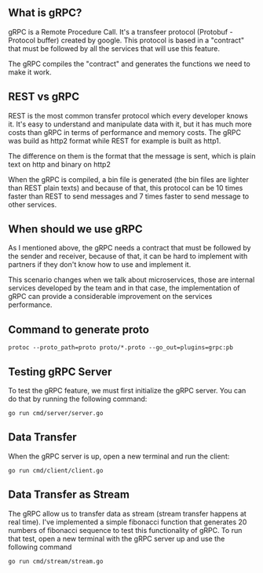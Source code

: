 ## What is gRPC?

gRPC is a Remote Procedure Call. It's a transfeer protocol (Protobuf - Protocol buffer) created by google. This protocol is based in a "contract" that must be followed by all the services that will use this feature.

The gRPC compiles the "contract" and generates the functions we need to make it work.

## REST vs gRPC

REST is the most common transfer protocol which every developer knows it. It's easy to understand and manipulate data with it, but it has much more costs than gRPC in terms of performance and memory costs.
The gRPC was build as http2 format while REST for example is built as http1. 

The difference on them is the format that the message is sent, which is plain text on http and binary on http2

When the gRPC is compiled, a bin file is generated (the bin files are lighter than REST plain texts) and because of that, this protocol can be 10 times faster than REST to send messages and 7 times faster to send message to other services.

## When should we use gRPC

As I mentioned above, the gRPC needs a contract that must be followed by the sender and receiver, because of that, it can be hard to implement with partners if they don't know how to use and implement it.

This scenario changes when we talk about microservices, those are internal services developed by the team and in that case, the implementation of gRPC can provide a considerable improvement on the services performance.

## Command to generate proto 
``
protoc --proto_path=proto proto/*.proto --go_out=plugins=grpc:pb
``

## Testing gRPC Server

To test the gRPC feature, we must first initialize the gRPC server. You can do that by running the following command:

``go run cmd/server/server.go``


## Data Transfer

When the gRPC server is up, open a new terminal and run the client:

``go run cmd/client/client.go``

## Data Transfer as Stream

The gRPC allow us to transfer data as stream (stream transfer happens at real time). I've implemented a simple fibonacci function that generates 20 numbers of fibonacci sequence to test this functionality of gRPC.
To run that test, open a new terminal with the gRPC server up and use the following command

``go run cmd/stream/stream.go``
